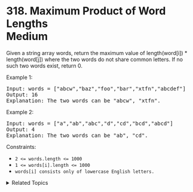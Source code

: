 # 318. Maximum Product of Word Lengths<br> Medium

Given a string array words, return the maximum value of length(word[i]) * length(word[j]) where the two words do not share common letters. If no such two words exist, return 0.

Example 1:

<pre>
Input: words = ["abcw","baz","foo","bar","xtfn","abcdef"]
Output: 16
Explanation: The two words can be "abcw", "xtfn".
</pre>

Example 2:

<pre>
Input: words = ["a","ab","abc","d","cd","bcd","abcd"]
Output: 4
Explanation: The two words can be "ab", "cd".
</pre>

Constraints:

- `2 <= words.length <= 1000`
- `1 <= words[i].length <= 1000`
- `words[i] consists only of lowercase English letters.`

<details>

<summary> Related Topics </summary>

-   `Bit Manipulation`
-   `String`

</details>